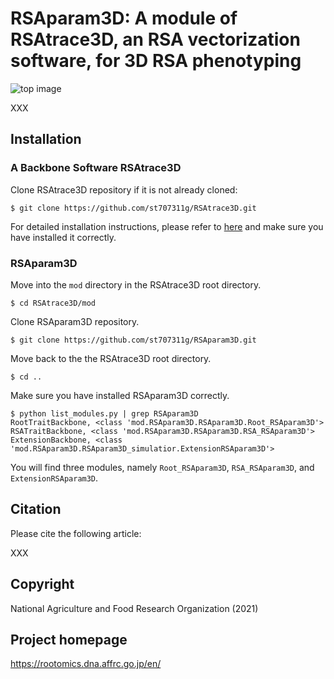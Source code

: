 # RSAparam3D: A module of RSAtrace3D, an RSA vectorization software, for 3D RSA phenotyping

![top image](figures/top_image.jpg) 

XXX

## Installation

### A Backbone Software RSAtrace3D

Clone RSAtrace3D repository if it is not already cloned:

    $ git clone https://github.com/st707311g/RSAtrace3D.git

For detailed installation instructions, please refer to [here](https://github.com/st707311g/RSAtrace3D) and make sure you have installed it correctly.

### RSAparam3D

Move into the `mod` directory in the RSAtrace3D root directory.

    $ cd RSAtrace3D/mod

Clone RSAparam3D repository.

    $ git clone https://github.com/st707311g/RSAparam3D.git

Move back to the the RSAtrace3D root directory.

    $ cd .. 

Make sure you have installed RSAparam3D correctly.

    $ python list_modules.py | grep RSAparam3D
    RootTraitBackbone, <class 'mod.RSAparam3D.RSAparam3D.Root_RSAparam3D'>
    RSATraitBackbone, <class 'mod.RSAparam3D.RSAparam3D.RSA_RSAparam3D'>
    ExtensionBackbone, <class 'mod.RSAparam3D.RSAparam3D_simulatior.ExtensionRSAparam3D'>

You will find three modules, namely `Root_RSAparam3D`, `RSA_RSAparam3D`, and `ExtensionRSAparam3D`.


## Citation

Please cite the following article:

XXX

## Copyright

National Agriculture and Food Research Organization (2021)

## Project homepage
https://rootomics.dna.affrc.go.jp/en/
